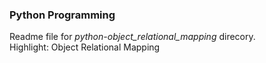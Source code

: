 ### Python Programming
Readme file for *python-object_relational_mapping* direcory.  
Highlight: Object Relational Mapping
